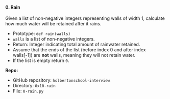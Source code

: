 
#### 0\. Rain 

Given a list of non-negative integers representing walls of width 1, calculate how much water will be retained after it rains.

*   Prototype: `def rain(walls)`
*   `walls` is a list of non-negative integers.
*   Return: Integer indicating total amount of rainwater retained.
*   Assume that the ends of the list (before index 0 and after index walls[-1]) are **not** walls, meaning they will not retain water.
*   If the list is empty return `0`.

  

**Repo:**

*   GitHub repository: `holbertonschool-interview`
*   Directory: `0x10-rain`
*   File: `0-rain.py`

